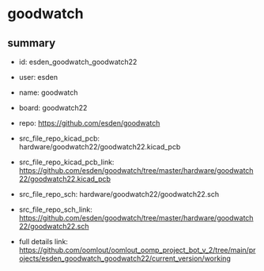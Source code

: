 # goodwatch
 
## summary 
* id: esden_goodwatch_goodwatch22
* user: esden
* name: goodwatch
* board: goodwatch22
* repo: https://github.com/esden/goodwatch
* src_file_repo_kicad_pcb: hardware/goodwatch22/goodwatch22.kicad_pcb
* src_file_repo_kicad_pcb_link: https://github.com/esden/goodwatch/tree/master/hardware/goodwatch22/goodwatch22.kicad_pcb


* src_file_repo_sch: hardware/goodwatch22/goodwatch22.sch
* src_file_repo_sch_link: https://github.com/esden/goodwatch/tree/master/hardware/goodwatch22/goodwatch22.sch
* full details link: https://github.com/oomlout/oomlout_oomp_project_bot_v_2/tree/main/projects/esden_goodwatch_goodwatch22/current_version/working  







